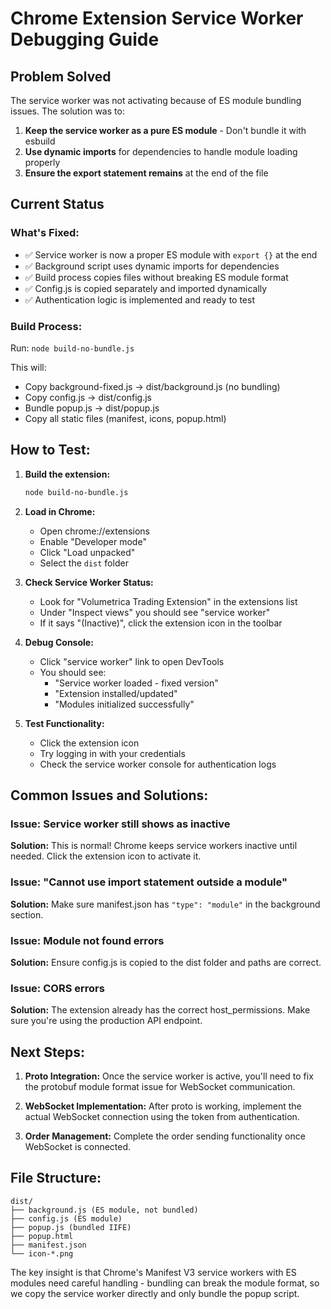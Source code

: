 # Chrome Extension Service Worker Debugging Guide

## Problem Solved
The service worker was not activating because of ES module bundling issues. The solution was to:

1. **Keep the service worker as a pure ES module** - Don't bundle it with esbuild
2. **Use dynamic imports** for dependencies to handle module loading properly
3. **Ensure the export statement remains** at the end of the file

## Current Status

### What's Fixed:
- ✅ Service worker is now a proper ES module with `export {}` at the end
- ✅ Background script uses dynamic imports for dependencies
- ✅ Build process copies files without breaking ES module format
- ✅ Config.js is copied separately and imported dynamically
- ✅ Authentication logic is implemented and ready to test

### Build Process:
Run: `node build-no-bundle.js`

This will:
- Copy background-fixed.js → dist/background.js (no bundling)
- Copy config.js → dist/config.js
- Bundle popup.js → dist/popup.js
- Copy all static files (manifest, icons, popup.html)

## How to Test:

1. **Build the extension:**
   ```bash
   node build-no-bundle.js
   ```

2. **Load in Chrome:**
   - Open chrome://extensions
   - Enable "Developer mode"
   - Click "Load unpacked"
   - Select the `dist` folder

3. **Check Service Worker Status:**
   - Look for "Volumetrica Trading Extension" in the extensions list
   - Under "Inspect views" you should see "service worker"
   - If it says "(Inactive)", click the extension icon in the toolbar

4. **Debug Console:**
   - Click "service worker" link to open DevTools
   - You should see:
     - "Service worker loaded - fixed version"
     - "Extension installed/updated"
     - "Modules initialized successfully"

5. **Test Functionality:**
   - Click the extension icon
   - Try logging in with your credentials
   - Check the service worker console for authentication logs

## Common Issues and Solutions:

### Issue: Service worker still shows as inactive
**Solution:** This is normal! Chrome keeps service workers inactive until needed. Click the extension icon to activate it.

### Issue: "Cannot use import statement outside a module"
**Solution:** Make sure manifest.json has `"type": "module"` in the background section.

### Issue: Module not found errors
**Solution:** Ensure config.js is copied to the dist folder and paths are correct.

### Issue: CORS errors
**Solution:** The extension already has the correct host_permissions. Make sure you're using the production API endpoint.

## Next Steps:

1. **Proto Integration:** Once the service worker is active, you'll need to fix the protobuf module format issue for WebSocket communication.

2. **WebSocket Implementation:** After proto is working, implement the actual WebSocket connection using the token from authentication.

3. **Order Management:** Complete the order sending functionality once WebSocket is connected.

## File Structure:
```
dist/
├── background.js (ES module, not bundled)
├── config.js (ES module)
├── popup.js (bundled IIFE)
├── popup.html
├── manifest.json
└── icon-*.png
```

The key insight is that Chrome's Manifest V3 service workers with ES modules need careful handling - bundling can break the module format, so we copy the service worker directly and only bundle the popup script.